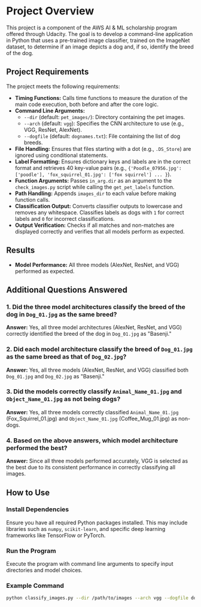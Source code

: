 # Project Overview

This project is a component of the AWS AI & ML scholarship program offered through Udacity. The goal is to develop a command-line application in Python that uses a pre-trained image classifier, trained on the ImageNet dataset, to determine if an image depicts a dog and, if so, identify the breed of the dog.

## Project Requirements

The project meets the following requirements:

- **Timing Functions:** Calls time functions to measure the duration of the main code execution, both before and after the core logic.
- **Command Line Arguments:**
  - `--dir` (default: `pet_images/`): Directory containing the pet images.
  - `--arch` (default: `vgg`): Specifies the CNN architecture to use (e.g., VGG, ResNet, AlexNet).
  - `--dogfile` (default: `dognames.txt`): File containing the list of dog breeds.
- **File Handling:** Ensures that files starting with a dot (e.g., `.DS_Store`) are ignored using conditional statements.
- **Label Formatting:** Ensures dictionary keys and labels are in the correct format and retrieves 40 key-value pairs (e.g., `{'Poodle_07956.jpg': ['poodle'], 'fox_squirrel_01.jpg': ['fox squirrel'] ... }`).
- **Function Arguments:** Passes `in_arg.dir` as an argument to the `check_images.py` script while calling the `get_pet_labels` function.
- **Path Handling:** Appends `images_dir` to each value before making function calls.
- **Classification Output:** Converts classifier outputs to lowercase and removes any whitespace. Classifies labels as dogs with `1` for correct labels and `0` for incorrect classifications.
- **Output Verification:** Checks if all matches and non-matches are displayed correctly and verifies that all models perform as expected.

## Results

- **Model Performance:** All three models (AlexNet, ResNet, and VGG) performed as expected.

## Additional Questions Answered

### 1. Did the three model architectures classify the breed of the dog in `Dog_01.jpg` as the same breed?
**Answer:** Yes, all three model architectures (AlexNet, ResNet, and VGG) correctly identified the breed of the dog in `Dog_01.jpg` as "Basenji."

### 2. Did each model architecture classify the breed of `Dog_01.jpg` as the same breed as that of `Dog_02.jpg`?
**Answer:** Yes, all three models (AlexNet, ResNet, and VGG) classified both `Dog_01.jpg` and `Dog_02.jpg` as "Basenji."

### 3. Did the models correctly classify `Animal_Name_01.jpg` and `Object_Name_01.jpg` as not being dogs?
**Answer:** Yes, all three models correctly classified `Animal_Name_01.jpg` (Fox_Squirrel_01.jpg) and `Object_Name_01.jpg` (Coffee_Mug_01.jpg) as non-dogs.

### 4. Based on the above answers, which model architecture performed the best?
**Answer:** Since all three models performed accurately, VGG is selected as the best due to its consistent performance in correctly classifying all images.

## How to Use

### Install Dependencies
Ensure you have all required Python packages installed. This may include libraries such as `numpy`, `scikit-learn`, and specific deep learning frameworks like TensorFlow or PyTorch.

### Run the Program
Execute the program with command line arguments to specify input directories and model choices.

### Example Command

```bash
python classify_images.py --dir /path/to/images --arch vgg --dogfile dognames.txt
